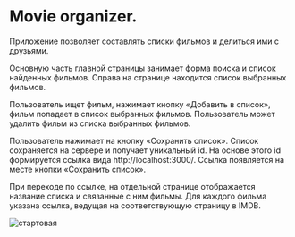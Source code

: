 
# Movie organizer.

Приложение позволяет составлять списки фильмов и делиться ими с друзьями.

Основную часть главной страницы занимает форма поиска и список найденных фильмов. 
Справа на странице находится список выбранных фильмов.

Пользователь ищет фильм, нажимает кнопку «Добавить в список», фильм попадает в список выбранных фильмов.
Пользователь может удалить фильм из списка выбранных фильмов.

Пользователь нажимает на кнопку «Сохранить список». Список сохраняется на сервере и получает уникальный id. 
На основе этого id формируется ссылка вида http://localhost:3000/<id>. Ссылка появляется на месте кнопки «Сохранить список».
  
При переходе по ссылке, на отдельной странице отображается название списка и связанные с ним фильмы. Для каждого фильма указана ссылка, ведущая на соответствующую страницу в IMDB.

![стартовая](https://user-images.githubusercontent.com/76152377/110505831-f768bf00-8117-11eb-98df-1f0889fdb24b.png)

